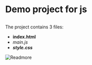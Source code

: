 # Demo project for js
##

The project contains 3 files: 
- **index.html**
- *main.js*
- _**style.css**_

![Readmore](http://wwwezkkkkkkkkkkkkkkkkkkkkkkkkkkkkjhyjkkkkkkkk)

